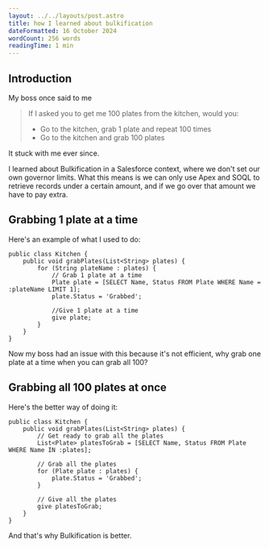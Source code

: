 ```yaml
---
layout: ../../layouts/post.astro
title: how I learned about bulkification
dateFormatted: 16 October 2024
wordCount: 256 words
readingTime: 1 min
---
```

## Introduction

My boss once said to me

> If I asked you to get me 100 plates from the kitchen, would you:
>
> * Go to the kitchen, grab 1 plate and repeat 100 times
> * Go to the kitchen and grab 100 plates

It stuck with me ever since.

I learned about Bulkification in a Salesforce context, where we don't set our own governor limits. What this means is we can only use Apex and SOQL to retrieve records under a certain amount, and if we go over that amount we have to pay extra.

## Grabbing 1 plate at a time

Here's an example of what I used to do:

```apex
public class Kitchen {
    public void grabPlates(List<String> plates) {
        for (String plateName : plates) {
            // Grab 1 plate at a time
            Plate plate = [SELECT Name, Status FROM Plate WHERE Name = :plateName LIMIT 1];
            plate.Status = 'Grabbed';
            
            //Give 1 plate at a time
            give plate;
        }
    }
}
```

Now my boss had an issue with this because it's not efficient, why grab one plate at a time when you can grab all 100?

## Grabbing all 100 plates at once

Here's the better way of doing it:

```apex
public class Kitchen {
    public void grabPlates(List<String> plates) {
        // Get ready to grab all the plates
        List<Plate> platesToGrab = [SELECT Name, Status FROM Plate WHERE Name IN :plates];
        
        // Grab all the plates
        for (Plate plate : plates) {
            plate.Status = 'Grabbed';
        }
        
        // Give all the plates
        give platesToGrab;
    }
}  
```

And that's why Bulkification is better.
